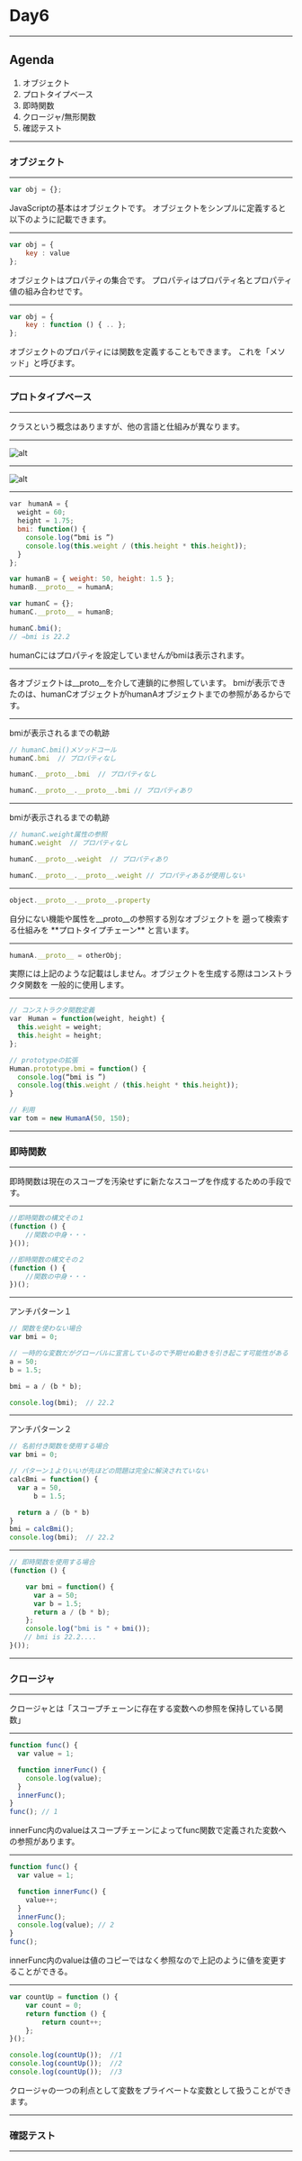 # Day6

---

## Agenda
1. オブジェクト
2. プロトタイプベース
3. 即時関数
4. クロージャ/無形関数
5. 確認テスト

---

### オブジェクト

---

```JavaScript
var obj = {};
```

<div style="text-align: left;">
JavaScriptの基本はオブジェクトです。
オブジェクトをシンプルに定義すると以下のように記載できます。
</div>

---

```JavaScript
var obj = {
    key : value
};
```

<div style="text-align: left;">
オブジェクトはプロパティの集合です。
プロパティはプロパティ名とプロパティ値の組み合わせです。
</div>

---

```JavaScript
var obj = {
    key : function () { .. };
};
```

<div style="text-align: left;">
オブジェクトのプロパティには関数を定義することもできます。
これを「メソッド」と呼びます。
</div>

---

### プロトタイプベース

---

クラスという概念はありますが、他の言語と仕組みが異なります。

---

![alt](.\image\JavaScript_14.png)

---

![alt](.\image\JavaScript_15.png)

---

```JavaScript
var　humanA = {
  weight = 60;
  height = 1.75;
  bmi: function() {
    console.log(“bmi is ”)
    console.log(this.weight / (this.height * this.height));
  }
};

var humanB = { weight: 50, height: 1.5 };
humanB.__proto__ = humanA;

var humanC = {};
humanC.__proto__ = humanB;

humanC.bmi();
// ⇒bmi is 22.2

```
<div style="text-align: left;">
humanCにはプロパティを設定していませんがbmiは表示されます。
</div>

---

<div style="text-align: left;">
各オブジェクトは__proto__を介して連鎖的に参照しています。
bmiが表示できたのは、humanCオブジェクトがhumanAオブジェクトまでの参照があるからです。
</div>

---

<div style="text-align: left;">
bmiが表示されるまでの軌跡
</div>

```JavaScript
// humanC.bmi()メソッドコール
humanC.bmi  // プロパティなし

humanC.__proto__.bmi  // プロパティなし

humanC.__proto__.__proto__.bmi // プロパティあり
```

---

<div style="text-align: left;">
bmiが表示されるまでの軌跡
</div>

```JavaScript
// humanC.weight属性の参照
humanC.weight  // プロパティなし

humanC.__proto__.weight  // プロパティあり

humanC.__proto__.__proto__.weight // プロパティあるが使用しない
```

---

```JavaScript
object.__proto__.__proto__.property
```
<div style="text-align: left;">
自分にない機能や属性を__proto__の参照する別なオブジェクトを
遡って検索する仕組みを **プロトタイプチェーン** と言います。
</div>

---

```JavaScript
humanA.__proto__ = otherObj;
```

<div style="text-align: left;">
実際には上記のような記載はしません。オブジェクトを生成する際はコンストラクタ関数を
一般的に使用します。
</div>

---

```JavaScript
// コンストラクタ関数定義
var　Human = function(weight, height) {
  this.weight = weight;
  this.height = height;
};

// prototypeの拡張
Human.prototype.bmi = function() {
  console.log(“bmi is ”)
  console.log(this.weight / (this.height * this.height));
}

// 利用
var tom = new HumanA(50, 150);
```

---

### 即時関数

---

<div style="text-align: left;">
即時関数は現在のスコープを汚染せずに新たなスコープを作成するための手段です。
</div>

---

```JavaScript
//即時関数の構文その１
(function () {
    //関数の中身・・・
}());

//即時関数の構文その２
(function () {
    //関数の中身・・・
})();
```

---

アンチパターン１

```JavaScript
// 関数を使わない場合
var bmi = 0;

// 一時的な変数だがグローバルに宣言しているので予期せぬ動きを引き起こす可能性がある
a = 50;
b = 1.5;

bmi = a / (b * b);

console.log(bmi);  // 22.2
```

---

アンチパターン２

```JavaScript
// 名前付き関数を使用する場合
var bmi = 0;

// パターン１よりいいが先ほどの問題は完全に解決されていない
calcBmi = function() {
  var a = 50,
      b = 1.5;

  return a / (b * b)
}
bmi = calcBmi();
console.log(bmi);  // 22.2
```

---

```JavaScript
// 即時関数を使用する場合
(function () {

    var bmi = function() {
      var a = 50;
      var b = 1.5;
      return a / (b * b);
    };
    console.log("bmi is " + bmi());
　  // bmi is 22.2....
}());
```

---

### クロージャ

---

<div style="text-align: left;">
クロージャとは「スコープチェーンに存在する変数への参照を保持している関数」
</div>

---

```JavaScript
function func() {
  var value = 1;

  function innerFunc() {
    console.log(value);
  }
  innerFunc();
}
func(); // 1
```

<div style="text-align: left;">
innerFunc内のvalueはスコープチェーンによってfunc関数で定義された変数への参照があります。
</div>

---

```JavaScript
function func() {
  var value = 1;

  function innerFunc() {
    value++;
  }
  innerFunc();
  console.log(value); // 2
}
func();
```

<div style="text-align: left;">
innerFunc内のvalueは値のコピーではなく参照なので上記のように値を変更することができる。
</div>

---

```JavaScript
var countUp = function () {
    var count = 0;
    return function () {
        return count++;
    };
}();

console.log(countUp());  //1
console.log(countUp());  //2
console.log(countUp());  //3
```

<div style="text-align: left;">
クロージャの一つの利点として変数をプライベートな変数として扱うことができます。
</div>

---

### 確認テスト

---
